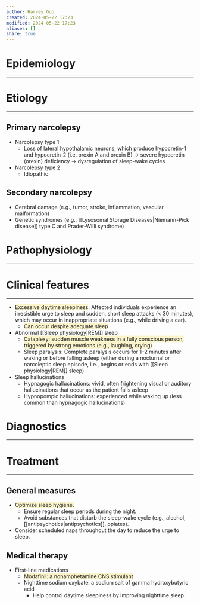 ```yaml
---
author: Harvey Guo
created: 2024-05-22 17:23
modified: 2024-05-22 17:23
aliases: []
share: true
---
```

# Epidemiology
---


# Etiology
---
## Primary narcolepsy
- Narcolepsy type 1 
	- Loss of lateral hypothalamic neurons, which produce hypocretin-1 and hypocretin-2 (i.e. orexin A and orexin B) → severe hypocretin (orexin) deficiency → dysregulation of sleep-wake cycles
- Narcolepsy type 2 
	- Idiopathic
## Secondary narcolepsy
- Cerebral damage (e.g., tumor, stroke, inflammation, vascular malformation)
- Genetic syndromes (e.g., [[Lysosomal Storage Diseases|Niemann-Pick disease]] type C and Prader-Willi syndrome)

# Pathophysiology
---


# Clinical features
---
- <span style="background:rgba(240, 200, 0, 0.2)">Excessive daytime sleepiness</span>: Affected individuals experience an irresistible urge to sleep and sudden, short sleep attacks (< 30 minutes), which may occur in inappropriate situations (e.g., while driving a car).
	- <span style="background:rgba(240, 200, 0, 0.2)">Can occur despite adequate sleep </span>
- Abnormal [[Sleep physiology|REM]] sleep
	- <span style="background:rgba(240, 200, 0, 0.2)">Cataplexy: sudden muscle weakness in a fully conscious person, triggered by strong emotions (e.g., laughing, crying)</span> 
	- Sleep paralysis: Complete paralysis occurs for 1–2 minutes after waking or before falling asleep (either during a nocturnal or narcoleptic sleep episode, i.e., begins or ends with [[Sleep physiology|REM]] sleep)
- Sleep hallucinations
	- Hypnagogic hallucinations: vivid, often frightening visual or auditory hallucinations that occur as the patient falls asleep
	- Hypnopompic hallucinations: experienced while waking up (less common than hypnagogic hallucinations)

# Diagnostics
---


# Treatment
---
## General measures
- <span style="background:rgba(240, 200, 0, 0.2)">Optimize sleep hygiene. </span>
	- Ensure regular sleep periods during the night.
	- Avoid substances that disturb the sleep-wake cycle (e.g., alcohol, [[antipsychotics|antipsychotics]], opiates).
- Consider scheduled naps throughout the day to reduce the urge to sleep.
## Medical therapy
- First-line medications
	- <span style="background:rgba(240, 200, 0, 0.2)">Modafinil: a nonamphetamine CNS stimulant</span>
	- Nighttime sodium oxybate: a sodium salt of gamma hydroxybutyric acid
		- Help control daytime sleepiness by improving nighttime sleep.